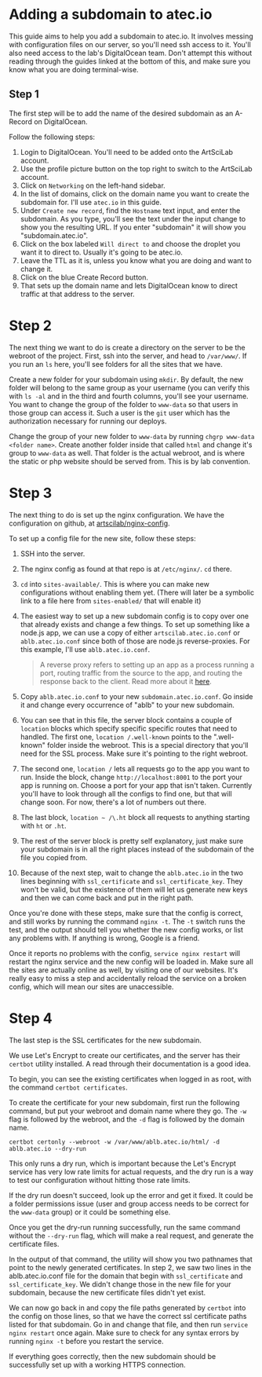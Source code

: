 # Adding a subdomain to atec.io 

This guide aims to help you add a subdomain to atec.io. It involves messing with configuration files on our server, so you'll need ssh access to it. You'll also need access to the lab's DigitalOcean team. Don't attempt this without reading through the guides linked at the bottom of this, and make sure you know what you are doing terminal-wise.

## Step 1
The first step will be to add the name of the desired subdomain as an A-Record on DigitalOcean. 

Follow the following steps:

1. Login to DigitalOcean. You'll need to be added onto the ArtSciLab account. 
2. Use the profile picture button on the top right to switch to the ArtSciLab account.
3. Click on `Networking` on the left-hand sidebar. 
4. In the list of domains, click on the domain name you want to create the subdomain for. I'll use `atec.io` in this guide.
5. Under `Create new record`, find the `Hostname` text input, and enter the subdomain. As you type, you'll see the text under the input change to show you the resulting URL. If you enter "subdomain" it will show you "subdomain.atec.io".
6. Click on the box labeled `Will direct to` and choose the droplet you want it to direct to. Usually it's going to be atec.io. 
7. Leave the TTL as it is, unless you know what you are doing and want to change it. 
8. Click on the blue Create Record button. 
9. That sets up the domain name and lets DigitalOcean know to direct traffic at that address to the server.

# Step 2
The next thing we want to do is create a directory on the server to be the webroot of the project.
First, ssh into the server, and head to `/var/www/`.
If you run an `ls` here, you'll see folders for all the sites that we have. 

Create a new folder for your subdomain using `mkdir`. By default, the new folder will belong to the same group as your username (you can verify this with `ls -al` and in the third and fourth columns, you'll see your username. You want to change the group of the folder to `www-data` so that users in those group can access it. Such a user is the `git` user which has the authorization necessary for running our deploys. 

Change the group of your new folder to `www-data` by running `chgrp www-data <folder name>`. Create another folder inside that called `html` and change it's group to `www-data` as well. That folder is the actual webroot, and is where the static or php website should be served from. This is by lab convention.  

# Step 3
The next thing to do is set up the nginx configuration. We have the configuration on github, at [artscilab/nginx-config](https://github.com/artscilab/nginx-config). 

To set up a config file for the new site, follow these steps:
1. SSH into the server.
2. The nginx config as found at that repo is at `/etc/nginx/`. `cd` there.
3. `cd` into `sites-available/`. This is where you can make new configurations without enabling them yet. (There will later be a symbolic link to a file here from `sites-enabled/` that will enable it)
4. The easiest way to set up a new subdomain config is to copy over one that already exists and change a few things. To set up something like a node.js app, we can use a copy of either `artscilab.atec.io.conf` or `ablb.atec.io.conf` since both of those are node.js reverse-proxies. For this example, I'll use `ablb.atec.io.conf`.

    > A reverse proxy refers to setting up an app as a process running a port, routing traffic from the source to the app, and routing the response back to the client. Read more about it [here](https://www.keycdn.com/support/nginx-reverse-proxy). 
5. Copy `ablb.atec.io.conf` to your new `subdomain.atec.io.conf`. Go inside it and change every occurrence of "ablb" to your new subdomain. 
6. You can see that in this file, the server block contains a couple of `location` blocks which specify specific specific routes that need to handled. The first one, `location /.well-known` points to the ".well-known" folder inside the webroot. This is a special directory that you'll need for the SSL process. Make sure it's pointing to the right webroot. 
7. The second one, `location /` lets all requests go to the app you want to run. Inside the block, change `http://localhost:8001` to the port your app is running on. Choose a port for your app that isn't taken. Currently you'll have to look through all the configs to find one, but that will change soon. For now, there's a lot of numbers out there. 
8. The last block, `location ~ /\.ht` block all requests to anything starting with `ht` or `.ht`.
9. The rest of the server block is pretty self explanatory, just make sure your subdomain is in all the right places instead of the subdomain of the file you copied from. 
10. Because of the next step, wait to change the `ablb.atec.io` in the two lines beginning with `ssl_certificate` and `ssl_certificate_key`. They won't be valid, but the existence of them will let us generate new keys and then we can come back and put in the right path. 

Once you're done with these steps, make sure that the config is correct, and still works by running the command `nginx -t`. The `-t` switch runs the test, and the output should tell you whether the new config works, or list any problems with. If anything is wrong, Google is a friend. 

Once it reports no problems with the config, `service nginx restart` will restart the nginx service and the new config will be loaded in. Make sure all the sites are actually online as well, by visiting one of our websites. It's really easy to miss a step and accidentally reload the service on a broken config, which will mean our sites are unaccessible. 

# Step 4
The last step is the SSL certificates for the new subdomain.

We use Let's Encrypt to create our certificates, and the server has their `certbot` utility installed. A read through their documentation is a good idea. 

To begin, you can see the existing certificates when logged in as root, with the command `certbot certificates`. 

To create the certificate for your new subdomain, first run the following command, but put your webroot and domain name where they go. The `-w` flag is followed by the webroot, and the `-d` flag is followed by the domain name. 

```certbot certonly --webroot -w /var/www/ablb.atec.io/html/ -d ablb.atec.io --dry-run```

This only runs a dry run, which is important because the Let's Encrypt service has very low rate limits for actual requests, and the dry run is a way to test our configuration without hitting those rate limits. 

If the dry run doesn't succeed, look up the error and get it fixed. It could be a folder permissions issue (user and group access needs to be correct for the `www-data` group) or it could be something else. 

Once you get the dry-run running successfully, run the same command without the `--dry-run` flag, which will make a real request, and generate the certificate files.

In the output of that command, the utility will show you two pathnames that point to the newly generated certificates. In step 2, we saw two lines in the ablb.atec.io.conf file for the domain that begin with `ssl_certificate` and `ssl_certificate_key`. We didn't change those in the new file for your subdomain, because the new certificate files didn't yet exist. 

We can now go back in and copy the file paths generated by `certbot` into the config on those lines, so that we have the correct ssl certificate paths listed for that subdomain. Go in and change that file, and then run `service nginx restart` once again. Make sure to check for any syntax errors by running `nginx -t` before you restart the service.

If everything goes correctly, then the new subdomain should be successfully set up with a working HTTPS connection. 


